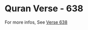 # Quran Verse - 638 

For more infos, See [Verse 638](https://www.quranbookk.com/quran/search?q=638)